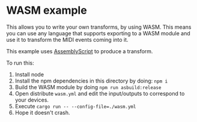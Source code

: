 # WASM example

This allows you to write your own transforms, by using WASM. This means you can use any language that supports exporting to a WASM module and use it to transform the MIDI events coming into it.

This example uses [AssemblyScript](https://www.assemblyscript.org) to produce a transform.

To run this:

1. Install node
2. Install the npm dependencies in this directory by doing: `npm i`
3. Build the WASM module by doing `npm run asbuild:release`
4. Open distribute `wasm.yml` and edit the input/outputs to correspond to your devices.
5. Execute `cargo run -- --config-file=./wasm.yml`
6. Hope it doesn't crash.
